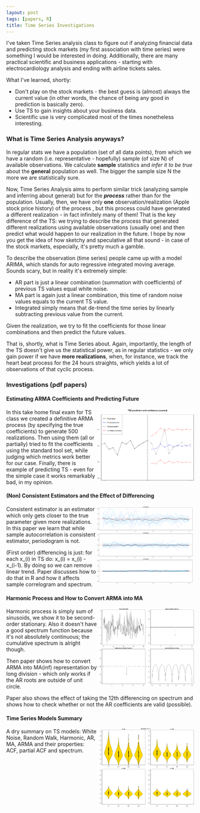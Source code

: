 ```yaml
---
layout: post
tags: [papers, R]
title: Time Series Investigations
---
```

I've taken Time Series analysis class to figure out if analyzing financial data and predicting stock markets (my first association with time series) were something I would be interested in doing. Additionally, there are many practical scientific and business applications - starting with electrocardiology analysis and ending with airline tickets sales. 

What I've learned, shortly: 

- Don't play on the stock markets - the best guess is (almost) always the current value (in other words, the chance of being any good in prediction is basically zero).
- Use TS to gain insights about your business data.
- Scientific use is very complicated most of the times nonetheless interesting.

### What is Time Series Analysis anyways? 
In regular stats we have a population (set of all data points), from which we have a random (i.e. representative - hopefully) sample (of size N) of available observations. We calculate **sample** statistics and *infer it to be true* about the **general** population as well. The bigger the sample size N the more we are statistically sure.

Now, Time Series Analysis aims to perform similar trick (analyzing sample and inferring about general) but for the ***process*** rather than for the population. Usually, then, we have only **one** observation/realization (Apple stock price history) of the process , but this process could have generated a different realization - in fact infinitely many of them! That is the key difference of the TS: we trying to describe the process that generated different realizations using available observations (usually one) and then predict what would happen to our realization in the future. I hope by now you get the idea of how sketchy and speculative all that sound - in case of the stock markets, especially, it's pretty much a gamble. 

To describe the observation (time series) people came up with a model ARIMA, which stands for auto regressive integrated moving average. Sounds scary, but in reality it's extremely simple:

- AR part is just a linear combination (summation with coefficients) of previous TS values equal white noise.
- MA part is again just a linear combination, this time of random noise values equals to the current TS value.
- Integrated simply means that de-trend the time series by linearly subtracting previous value from the current.

Given the realization, we try to fit the coefficients for those linear combinations and then predict the future values.

That is, shortly, what is Time Series about. Again, importantly, the length of the TS doesn't give us the statistical power, as in regular statistics - we only gain power if we have **more realizations**, when, for instance, we track the heart beat process for the 24 hours straights, which yields a lot of observations of that cyclic process.

### Investigations (pdf papers)

#### Estimating ARMA Coefficients and Predicting Future
<a href="/papers/investigations/time-series/estimating-coefficients-and-predicting-ARMA-process.pdf">
<img border="0" src="/papers/investigations/time-series/preview/estimating-coefficients-and-predicting-ARMA-process.png" width="260"  align="right">
</a>
In this take home final exam for TS class we created a definitive ARMA process (by specifying the true coefficients) to generate 500 realizations. Then using them (all or partially) tried to fit the coefficients using the standard tool set, while judging which metrics work better for our case. Finally, there is example of predicting TS - even for the simple case it works remarkably bad, in my opinion.


#### (Non) Consistent Estimators and the Effect of Differencing
<a href="/papers/investigations/time-series/realizations-and-estimators-consistency.pdf">
<img border="0" src="/papers/investigations/time-series/preview/realizations-and-estimators-consistency.png" width="260"  align="right">
</a>
Consistent estimator is an estimator which only gets closer to the true parameter given more realizations. In this paper we learn that while sample autocorrelation is consistent estimator, periodogram is not.

(First order) differencing is just: for each x_(i) in TS do: x_(i) = x_(i) - x_(i-1). By doing so we can remove linear trend. Paper discusses how to do that in R and how it affects sample correlogram and spectrum.


#### Harmonic Process and How to Convert ARMA into MA
<a href="/papers/investigations/time-series/harmonic-and-AR-MA-identifyability.pdf">
<img border="0" src="/papers/investigations/time-series/preview/harmonic-and-AR-MA-identifyability.png" width="260"  align="right">
</a>
Harmonic process is simply sum of sinusoids, we show it to be second-order stationary. Also it doesn't have a good spectrum function because it's not absolutely continuous; the cumulative spectrum is alright though. 

Then paper shows how to convert ARMA into MA(inf) representation by long division - which only works if the AR roots are outside of unit circle. 

Paper also shows the effect of taking the 12th differencing on spectrum and shows how to check whether or not the AR coefficients are valid (possible). 


#### Time Series Models Summary
<a href="/papers/investigations/time-series/time-series-models-summary.pdf">
<img border="0" src="/papers/investigations/time-series/preview/time-series-models-summary.png" width="260"  align="right">
</a>
A dry summary on TS models: White Noise, Random Walk, Harmonic, AR, MA, ARMA and their properties: ACF, partial ACF and spectrum.
